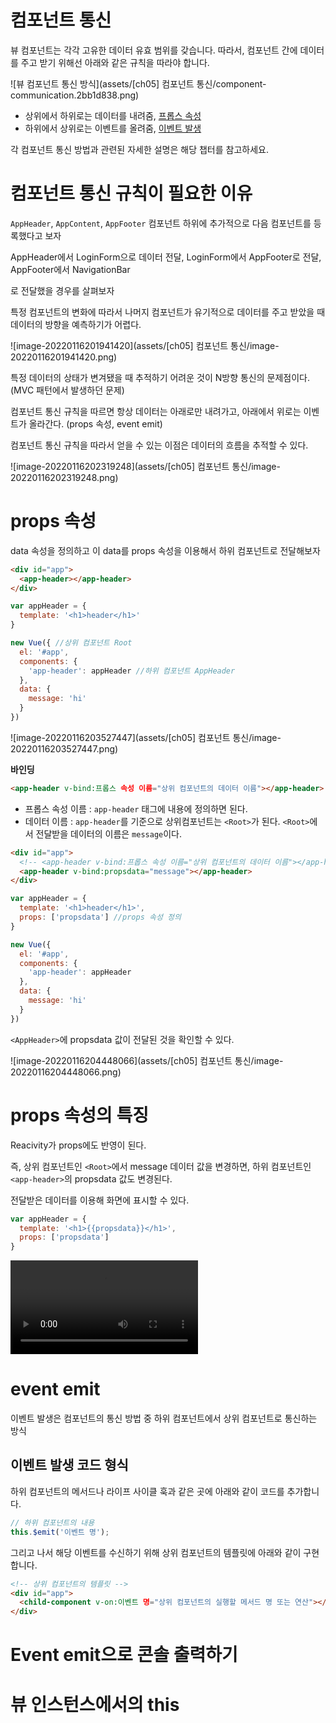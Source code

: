 # 컴포넌트 통신

뷰 컴포넌트는 각각 고유한 데이터 유효 범위를 갖습니다. 따라서, 컴포넌트 간에 데이터를 주고 받기 위해선 아래와 같은 규칙을 따라야 합니다.

![뷰 컴포넌트 통신 방식](assets/[ch05] 컴포넌트 통신/component-communication.2bb1d838.png)

- 상위에서 하위로는 데이터를 내려줌, [프롭스 속성](https://joshua1988.github.io/vue-camp/vue/props.html)
- 하위에서 상위로는 이벤트를 올려줌, [이벤트 발생](https://joshua1988.github.io/vue-camp/vue/event-emit.html)

각 컴포넌트 통신 방법과 관련된 자세한 설명은 해당 챕터를 참고하세요.



# 컴포넌트 통신 규칙이 필요한 이유

`AppHeader`, `AppContent`, `AppFooter` 컴포넌트 하위에 추가적으로 다음 컴포넌트를 등록했다고 보자

AppHeader에서 LoginForm으로 데이터 전달, LoginForm에서 AppFooter로 전달, AppFooter에서 NavigationBar

로 전달했을 경우를 살펴보자

특정 컴포넌트의 변화에 따라서 나머지 컴포넌트가  유기적으로 데이터를 주고 받았을 때 데이터의 방향을 예측하기가 어렵다.

![image-20220116201941420](assets/[ch05] 컴포넌트 통신/image-20220116201941420.png)

특정 데이터의 상태가 변겨됐을 때 추적하기 어려운 것이 N방향 통신의 문제점이다. (MVC 패턴에서 발생하던 문제)



컴포넌트 통신 규칙을 따르면 항상 데이터는 아래로만 내려가고, 아래에서 위로는 이벤트가 올라간다. (props 속성, event emit)

컴포넌트 통신 규칙을 따라서 얻을 수 있는 이점은 데이터의 흐름을 추적할 수 있다. 

![image-20220116202319248](assets/[ch05] 컴포넌트 통신/image-20220116202319248.png)



# props 속성

data 속성을 정의하고 이 data를 props 속성을 이용해서 하위 컴포넌트로 전달해보자

```html
<div id="app">
  <app-header></app-header>
</div>
```

```js
var appHeader = {
  template: '<h1>header</h1>'
}

new Vue({ //상위 컴포넌트 Root
  el: '#app',
  components: {
    'app-header': appHeader //하위 컴포넌트 AppHeader
  },
  data: {
    message: 'hi'
  }
})
```

![image-20220116203527447](assets/[ch05] 컴포넌트 통신/image-20220116203527447.png)



**바인딩**

```html
<app-header v-bind:프롭스 속성 이름="상위 컴포넌트의 데이터 이름"></app-header>
```

* 프롭스 속성 이름 : `app-header` 태그에 내용에 정의하면 된다. 
* 데이터 이름 : `app-header`를 기준으로 상위컴포넌트는 `<Root>`가 된다. `<Root>`에서 전달받을 데이터의 이름은 `message`이다.



```html
<div id="app">
  <!-- <app-header v-bind:프롭스 속성 이름="상위 컴포넌트의 데이터 이름"></app-header> -->
  <app-header v-bind:propsdata="message"></app-header>
</div>
```

```js
var appHeader = {
  template: '<h1>header</h1>',
  props: ['propsdata'] //props 속성 정의
}

new Vue({
  el: '#app',
  components: {
    'app-header': appHeader
  },
  data: {
    message: 'hi'
  }
})
```



`<AppHeader>`에 propsdata 값이 전달된 것을 확인할 수 있다.

![image-20220116204448066](assets/[ch05] 컴포넌트 통신/image-20220116204448066.png)





# props 속성의 특징

Reacivity가 props에도 반영이 된다.

즉, 상위 컴포넌트인 `<Root>`에서 message 데이터 값을 변경하면, 하위 컴포넌트인 `<app-header>`의 propsdata 값도 변경된다.



전달받은 데이터를 이용해 화면에 표시할 수 있다.

```js
var appHeader = {
  template: '<h1>{{propsdata}}</h1>',
  props: ['propsdata']
}
```

<video src="../../../../../Desktop/화면 기록 2022-01-16 오후 9.00.11.mov"></video>



# event emit

이벤트 발생은 컴포넌트의 통신 방법 중 하위 컴포넌트에서 상위 컴포넌트로 통신하는 방식



## 이벤트 발생 코드 형식

하위 컴포넌트의 메서드나 라이프 사이클 훅과 같은 곳에 아래와 같이 코드를 추가합니다.

```js
// 하위 컴포넌트의 내용
this.$emit('이벤트 명');    
```

그리고 나서 해당 이벤트를 수신하기 위해 상위 컴포넌트의 템플릿에 아래와 같이 구현합니다.

```html
<!-- 상위 컴포넌트의 템플릿 -->
<div id="app">
  <child-component v-on:이벤트 명="상위 컴포넌트의 실행할 메서드 명 또는 연산"></child-component>
</div>
```





# Event emit으로 콘솔 출력하기







# 뷰 인스턴스에서의 this





